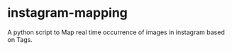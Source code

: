 instagram-mapping
=================

A python script to Map real time occurrence of images in instagram based on Tags.
